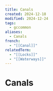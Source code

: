 ```yaml
---
title: Canals
created: 2024-12-18
modified: 2024-12-24
tags:
  - gccommon
aliases:
  - Canals
french:
  - "[[Canal]]"
relatedTerm:
  - "[[Locks]]"
  - "[[Waterways]]"
---
```

# Canals

